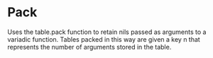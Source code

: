 # Pack

Uses the table.pack function to retain nils passed as arguments to a variadic
function. Tables packed in this way are given a key n that represents the
number of arguments stored in the table.
